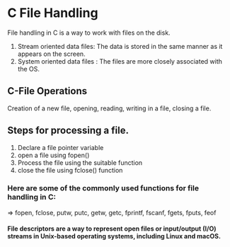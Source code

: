 # C File Handling

File handling in C is a way to work with files on the disk.

1. Stream oriented data files:
	The data is stored in the same manner as it appears on the screen.
2. System oriented data files :
	The files are more closely associated with the OS.

## C-File Operations

Creation of a new file, opening, reading, writing in a file, closing a file.
## Steps for processing a file.

1. Declare a file pointer variable
2. open a file using fopen()
3. Process the file using the suitable function
4. close the file using fclose() function

### Here are some of the commonly used functions for file handling in C:			
=> fopen, fclose, putw, putc, getw, getc, fprintf, fscanf, fgets, fputs, feof

#### File descriptors are a way to represent open files or input/output (I/O) streams in Unix-based operating systems, including Linux and macOS.

